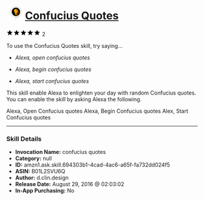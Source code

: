 # &nbsp;<img src="skill_icon" alt="Confucius Quotes icon" width="36"> [Confucius Quotes](http://alexa.amazon.com/#skills/amzn1.ask.skill.694303b1-4cad-4ac6-a65f-fa732dd024f5)
![5 stars](../../images/ic_star_black_18dp_1x.png)![5 stars](../../images/ic_star_black_18dp_1x.png)![5 stars](../../images/ic_star_black_18dp_1x.png)![5 stars](../../images/ic_star_black_18dp_1x.png)![5 stars](../../images/ic_star_black_18dp_1x.png) 2

To use the Confucius Quotes skill, try saying...

* *Alexa, open confucius quotes*

* *Alexa, begin confucius quotes*

* *Alexa, start confucius quotes*

This skill enable Alexa to enlighten your day with random Confucius quotes.
You can enable the skill by asking Alexa the following.

Alexa, Open Confucius quotes
Alexa, Begin Confucius quotes
Alex, Start Confucius quotes

***

### Skill Details

* **Invocation Name:** confucius quotes
* **Category:** null
* **ID:** amzn1.ask.skill.694303b1-4cad-4ac6-a65f-fa732dd024f5
* **ASIN:** B01L2SVU6Q
* **Author:** d.clin.design
* **Release Date:** August 29, 2016 @ 02:03:02
* **In-App Purchasing:** No
